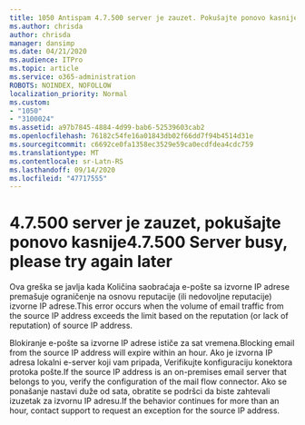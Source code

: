 ```yaml
---
title: 1050 Antispam 4.7.500 server je zauzet. Pokušajte ponovo kasnije od [XXX.XXX.XXX.XXX]
ms.author: chrisda
author: chrisda
manager: dansimp
ms.date: 04/21/2020
ms.audience: ITPro
ms.topic: article
ms.service: o365-administration
ROBOTS: NOINDEX, NOFOLLOW
localization_priority: Normal
ms.custom:
- "1050"
- "3100024"
ms.assetid: a97b7845-4884-4d99-bab6-52539603cab2
ms.openlocfilehash: 76182c54fe16a01843db02f66dd7f94b4514d31e
ms.sourcegitcommit: c6692ce0fa1358ec3529e59ca0ecdfdea4cdc759
ms.translationtype: MT
ms.contentlocale: sr-Latn-RS
ms.lasthandoff: 09/14/2020
ms.locfileid: "47717555"
---
```

# <a name="47500-server-busy-please-try-again-later"></a><span data-ttu-id="e7a64-103">4.7.500 server je zauzet, pokušajte ponovo kasnije</span><span class="sxs-lookup"><span data-stu-id="e7a64-103">4.7.500 Server busy, please try again later</span></span>

<span data-ttu-id="e7a64-104">Ova greška se javlja kada Količina saobraćaja e-pošte sa izvorne IP adrese premašuje ograničenje na osnovu reputacije (ili nedovoljne reputacije) izvorne IP adrese.</span><span class="sxs-lookup"><span data-stu-id="e7a64-104">This error occurs when the volume of email traffic from the source IP address exceeds the limit based on the reputation (or lack of reputation) of source IP address.</span></span>

<span data-ttu-id="e7a64-105">Blokiranje e-pošte sa izvorne IP adrese ističe za sat vremena.</span><span class="sxs-lookup"><span data-stu-id="e7a64-105">Blocking email from the source IP address will expire within an hour.</span></span> <span data-ttu-id="e7a64-106">Ako je izvorna IP adresa lokalni e-server koji vam pripada, Verifikujte konfiguraciju konektora protoka pošte.</span><span class="sxs-lookup"><span data-stu-id="e7a64-106">If the source IP address is an on-premises email server that belongs to you, verify the configuration of the mail flow connector.</span></span> <span data-ttu-id="e7a64-107">Ako se ponašanje nastavi duže od sata, obratite se podršci da biste zahtevali izuzetak za izvornu IP adresu.</span><span class="sxs-lookup"><span data-stu-id="e7a64-107">If the behavior continues for more than an hour, contact support to request an exception for the source IP address.</span></span>
